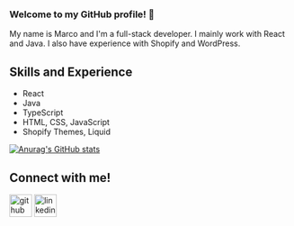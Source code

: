 ### Welcome to my GitHub profile! 👋

My name is Marco and I'm a full-stack developer. I mainly work with React and Java. I also have experience with Shopify and WordPress.

## Skills and Experience
* React
* Java
* TypeScript
* HTML, CSS, JavaScript
* Shopify Themes, Liquid


[![Anurag's GitHub stats](https://github-readme-stats.vercel.app/api?username=marboleda&count_private=true&show_icons=true&theme=tokyonight)](https://github.com/anuraghazra/github-readme-stats)

## Connect with me!
[<img src='https://cdn.jsdelivr.net/npm/simple-icons@3.0.1/icons/github.svg' alt='github' height='40'>](https://github.com/marboleda)  [<img src='https://cdn.jsdelivr.net/npm/simple-icons@3.0.1/icons/linkedin.svg' alt='linkedin' height='40'>](https://www.linkedin.com/in/https://www.linkedin.com/in/marco-arboleda//)  
